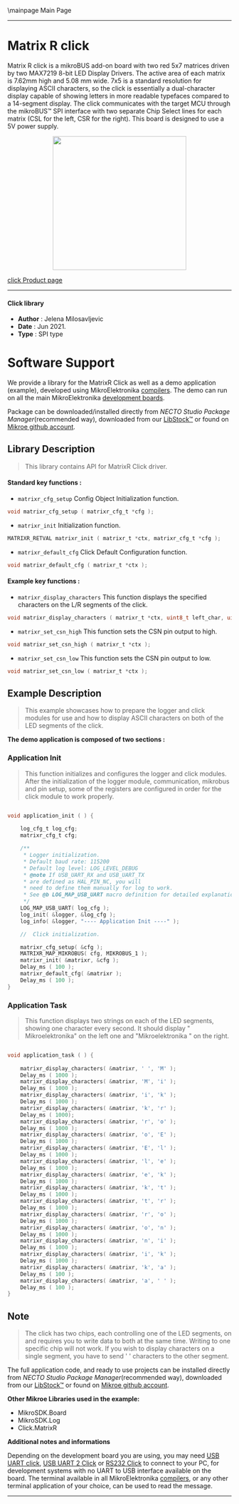 \mainpage Main Page

---
# Matrix R click

Matrix R click is a mikroBUS add-on board with two red 5x7 matrices driven by two MAX7219 8-bit LED Display Drivers. The active area of each matrix is 7.62mm high and 5.08 mm wide. 7x5 is a standard resolution for displaying ASCII characters, so the click is essentially a dual-character display capable of showing letters in more readable typefaces compared to a 14-segment display. The click communicates with the target MCU through the mikroBUS:tm: SPI interface with two separate Chip Select lines for each matrix (CSL for the left, CSR for the right). This board is designed to use a 5V power supply.

<p align="center">
  <img src="https://download.mikroe.com/images/click_for_ide/matrixr_click.png" height=300px>
</p>

[click Product page](https://www.mikroe.com/matrix-r-click)

---


#### Click library

- **Author**        : Jelena Milosavljevic
- **Date**          : Jun 2021.
- **Type**          : SPI type


# Software Support

We provide a library for the MatrixR Click
as well as a demo application (example), developed using MikroElektronika
[compilers](https://www.mikroe.com/necto-studio).
The demo can run on all the main MikroElektronika [development boards](https://www.mikroe.com/development-boards).

Package can be downloaded/installed directly from *NECTO Studio Package Manager*(recommended way), downloaded from our [LibStock&trade;](https://libstock.mikroe.com) or found on [Mikroe github account](https://github.com/MikroElektronika/mikrosdk_click_v2/tree/master/clicks).

## Library Description

> This library contains API for MatrixR Click driver.

#### Standard key functions :

- `matrixr_cfg_setup` Config Object Initialization function.
```c
void matrixr_cfg_setup ( matrixr_cfg_t *cfg );
```

- `matrixr_init` Initialization function.
```c
MATRIXR_RETVAL matrixr_init ( matrixr_t *ctx, matrixr_cfg_t *cfg );
```

- `matrixr_default_cfg` Click Default Configuration function.
```c
void matrixr_default_cfg ( matrixr_t *ctx );
```

#### Example key functions :

- `matrixr_display_characters` This function displays the specified characters on the L/R segments of the click.
```c
void matrixr_display_characters ( matrixr_t *ctx, uint8_t left_char, uint8_t right_char );
```

- `matrixr_set_csn_high` This function sets the CSN pin output to high.
```c
void matrixr_set_csn_high ( matrixr_t *ctx );
```

- `matrixr_set_csn_low` This function sets the CSN pin output to low.
```c
void matrixr_set_csn_low ( matrixr_t *ctx );
```

## Example Description

> This example showcases how to prepare the logger and click modules for use and how to display ASCII characters on both of the LED segments of the click.

**The demo application is composed of two sections :**

### Application Init

> This function initializes and configures the logger and click modules. After the initialization of the logger module, communication, mikrobus and pin setup, some of the registers are configured in order for the click module to work properly.

```c

void application_init ( ) {
   
    log_cfg_t log_cfg;
    matrixr_cfg_t cfg;

    /** 
     * Logger initialization.
     * Default baud rate: 115200
     * Default log level: LOG_LEVEL_DEBUG
     * @note If USB_UART_RX and USB_UART_TX 
     * are defined as HAL_PIN_NC, you will 
     * need to define them manually for log to work. 
     * See @b LOG_MAP_USB_UART macro definition for detailed explanation.
     */
    LOG_MAP_USB_UART( log_cfg );
    log_init( &logger, &log_cfg );
    log_info( &logger, "---- Application Init ----" );

    //  Click initialization.

    matrixr_cfg_setup( &cfg );
    MATRIXR_MAP_MIKROBUS( cfg, MIKROBUS_1 );
    matrixr_init( &matrixr, &cfg );
    Delay_ms ( 100 );
    matrixr_default_cfg( &matrixr );
    Delay_ms ( 100 );
}

```

### Application Task

> This function displays two strings on each of the LED segments, showing one character every second. It should display " Mikroelektronika" on the left one and "Mikroelektronika " on the right.

```c

void application_task ( ) {
   
    matrixr_display_characters( &matrixr, ' ', 'M' );
    Delay_ms ( 1000 );
    matrixr_display_characters( &matrixr, 'M', 'i' );
    Delay_ms ( 1000 );
    matrixr_display_characters( &matrixr, 'i', 'k' );
    Delay_ms ( 1000 );
    matrixr_display_characters( &matrixr, 'k', 'r' );
    Delay_ms ( 1000);
    matrixr_display_characters( &matrixr, 'r', 'o' );
    Delay_ms ( 1000 );
    matrixr_display_characters( &matrixr, 'o', 'E' );
    Delay_ms ( 1000 );
    matrixr_display_characters( &matrixr, 'E', 'l' );
    Delay_ms ( 1000 );
    matrixr_display_characters( &matrixr, 'l', 'e' );
    Delay_ms ( 1000 );
    matrixr_display_characters( &matrixr, 'e', 'k' );
    Delay_ms ( 1000 );
    matrixr_display_characters( &matrixr, 'k', 't' );
    Delay_ms ( 1000 );
    matrixr_display_characters( &matrixr, 't', 'r' );
    Delay_ms ( 1000 );
    matrixr_display_characters( &matrixr, 'r', 'o' );
    Delay_ms ( 1000 );
    matrixr_display_characters( &matrixr, 'o', 'n' );
    Delay_ms ( 1000 );
    matrixr_display_characters( &matrixr, 'n', 'i' );
    Delay_ms ( 1000 );
    matrixr_display_characters( &matrixr, 'i', 'k' );
    Delay_ms ( 1000 );
    matrixr_display_characters( &matrixr, 'k', 'a' );
    Delay_ms ( 100 );
    matrixr_display_characters( &matrixr, 'a', ' ' );
    Delay_ms ( 100 );
}

```

## Note

> The click has two chips, each controlling one of the LED segments, on and requires you to write data to both at the same time. Writing to one specific chip will not work. If you wish to display characters on a single segment, you have to send ' ' characters to the other segment.

The full application code, and ready to use projects can be installed directly from *NECTO Studio Package Manager*(recommended way), downloaded from our [LibStock&trade;](https://libstock.mikroe.com) or found on [Mikroe github account](https://github.com/MikroElektronika/mikrosdk_click_v2/tree/master/clicks).

**Other Mikroe Libraries used in the example:**

- MikroSDK.Board
- MikroSDK.Log
- Click.MatrixR

**Additional notes and informations**

Depending on the development board you are using, you may need
[USB UART click](http://shop.mikroe.com/usb-uart-click),
[USB UART 2 Click](http://shop.mikroe.com/usb-uart-2-click) or
[RS232 Click](http://shop.mikroe.com/rs232-click) to connect to your PC, for
development systems with no UART to USB interface available on the board. The
terminal available in all MikroElektronika
[compilers](http://shop.mikroe.com/compilers), or any other terminal application
of your choice, can be used to read the message.

---
